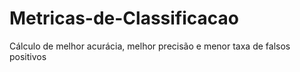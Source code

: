 # Metricas-de-Classificacao
Cálculo de melhor acurácia, melhor precisão e menor taxa de falsos positivos
